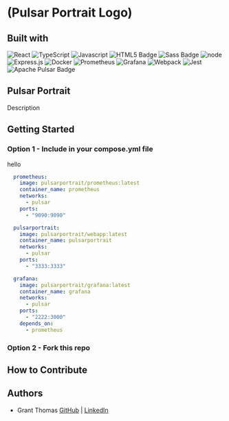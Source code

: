 # (Pulsar Portrait Logo)

## Built with

![React](https://img.shields.io/badge/react-%2320232a.svg?style=for-the-badge&logo=react&logoColor=%2361DAFB)
![TypeScript](https://img.shields.io/badge/typescript-%23007ACC.svg?style=for-the-badge&logo=typescript&logoColor=white)
![Javascript](https://img.shields.io/badge/javascript-yellow?style=for-the-badge&logo=javascript)
![HTML5 Badge](https://img.shields.io/badge/HTML5-E34F26?logo=html5&logoColor=fff&style=for-the-badge)
![Sass Badge](https://img.shields.io/badge/Sass-C69?logo=sass&logoColor=fff&style=for-the-badge)
![node](https://img.shields.io/badge/nodejs-forestgreen?style=for-the-badge&logo=nodedotjs&logoColor=black)
![Express.js](https://img.shields.io/badge/express.js-%23404d59.svg?style=for-the-badge&logo=express&logoColor=%2361DAFB) 
![Docker](https://img.shields.io/badge/docker-%230db7ed.svg?style=for-the-badge&logo=docker&logoColor=white)
![Prometheus](https://img.shields.io/badge/Prometheus-E6522C?style=for-the-badge&logo=Prometheus&logoColor=white) 
![Grafana](https://img.shields.io/badge/grafana-%23F46800.svg?style=for-the-badge&logo=grafana&logoColor=white)
![Webpack](https://img.shields.io/badge/webpack-%238DD6F9.svg?style=for-the-badge&logo=webpack&logoColor=black)
![Jest](https://img.shields.io/badge/-jest-%23C21325?style=for-the-badge&logo=jest&logoColor=white)
![Apache Pulsar Badge](https://img.shields.io/badge/Apache%20Pulsar-188FFF?logo=apachepulsar&logoColor=fff&style=for-the-badge)

## Pulsar Portrait
Description

## Getting Started

### Option 1 - Include in your compose.yml file
hello

```yml
  prometheus:
    image: pulsarportrait/prometheus:latest
    container_name: prometheus
    networks:
      - pulsar
    ports:
      - "9090:9090"

  pulsarportrait:
    image: pulsarportrait/webapp:latest
    container_name: pulsarportrait
    networks:
      - pulsar
    ports:
      - "3333:3333"

  grafana:
    image: pulsarportrait/grafana:latest
    container_name: grafana
    networks:
      - pulsar
    ports: 
      - "2222:3000"
    depends_on:
      - prometheus
```

### Option 2 - Fork this repo

## How to Contribute

## Authors

- Grant Thomas [GitHub](https://github.com/GrantCT) | [LinkedIn](https://www.linkedin.com/in/grantcthomas/)